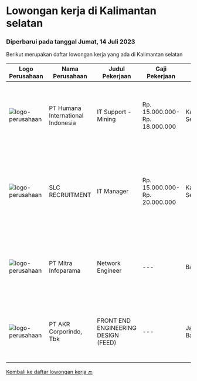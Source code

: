 
  # Lowongan kerja di Kalimantan selatan

  ### Diperbarui pada tanggal Jumat, 14 Juli 2023

  Berikut merupakan daftar lowongan kerja yang ada di Kalimantan selatan

  |Logo Perusahaan | Nama Perusahaan | Judul Pekerjaan | Gaji Pekerjaan | Lokasi | Deskripsi | Tanggal diunggah | Pranala |
  | -------------- | --------------- | --------------- | --------- | --------- | -------------- | ------- | ----------- |
  |![logo-perusahaan](https://image-service-cdn.seek.com.au/0f2fe1beb2ba3c13e9e540565e111fe1061a5230/ee4dce1061f3f616224767ad58cb2fc751b8d2dc)|PT Humana International Indonesia|IT Support - Mining|Rp. 15.000.000-Rp. 18.000.000|Kalimantan Selatan|Our client is Coal Mining Industry Looking for IT SupportQualification : Bachelor’s Degree in computer science, Information Technology or other...|Rabu, 12 Juli 2023|https://www.jobstreet.co.id/id/job/it-support-mining-4401376?token=0~5952be69-cc0a-4b22-8e65-a5eca7ac37fb&sectionRank=1&jobId=jobstreet-id-job-4401376|
|![logo-perusahaan](https://image-service-cdn.seek.com.au/bd926a76bc4dac91b79d00d3a73176f7cea22ce8/ee4dce1061f3f616224767ad58cb2fc751b8d2dc)|SLC RECRUITMENT|IT Manager|Rp. 15.000.000-Rp. 20.000.000|Kalimantan Selatan|Lingkup Tanggung Jawab: Merencanakan strategi implementasi atas kebijakan perusahaan yang ditetapkan di Rapat Kerja Tahunan (Annual Board Meeting)...|Senin, 03 Juli 2023|https://www.jobstreet.co.id/id/job/it-manager-4391157?token=0~5952be69-cc0a-4b22-8e65-a5eca7ac37fb&sectionRank=2&jobId=jobstreet-id-job-4391157|
|![logo-perusahaan](https://image-service-cdn.seek.com.au/94d991d927d91fb283851ecf56d08f593fa63713/ee4dce1061f3f616224767ad58cb2fc751b8d2dc)|PT Mitra Infoparama|Network Engineer|---|Banjarmasin|Pendidikan minimal SMK jurusan TKJ atau setara. Menguasai Network environment (SD - WAN, Radio point to point, MPLS, Firewall, Switching). Mengetahui...|Minggu, 25 Juni 2023|https://www.jobstreet.co.id/id/job/network-engineer-4375150?token=0~5952be69-cc0a-4b22-8e65-a5eca7ac37fb&sectionRank=3&jobId=jobstreet-id-job-4375150|
|![logo-perusahaan](https://image-service-cdn.seek.com.au/bfbfec10b99d0e4ba38820e5ba26ab07e2fa79ad/ee4dce1061f3f616224767ad58cb2fc751b8d2dc)|PT AKR Corporindo, Tbk|FRONT END ENGINEERING DESIGN (FEED)|---|Jakarta Barat|Job Description: Develop overall technical design and guidelines for asset construction &amp; review any technical work done by external parties...|Senin, 19 Juni 2023|https://www.jobstreet.co.id/id/job/front-end-engineering-design-feed-4376593?token=0~5952be69-cc0a-4b22-8e65-a5eca7ac37fb&sectionRank=4&jobId=jobstreet-id-job-4376593|


  [Kembali ke daftar lowongan kerja 🔙](../README.md#daftar-lowongan-kerja)
  